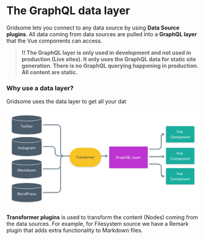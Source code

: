 # The GraphQL data layer

Gridsome lets you connect to any data source by using **Data Source plugins**.  All data coming from data sources are pulled into a **GraphQL layer** that the Vue components can access.

> **!! The GraphQL layer is only used in development and not used in production (Live sites). It only uses the GraphQL data for static site generation. There is no GraphQL querying happening in production. All content are static.**

### Why use a data layer?

Gridsome uses the data layer to get all your dat

![Git workflow](./images/graphql.png)

**Transformer plugins** is used to transform the content (Nodes) coming from the data sources. For example, for Filesystem source we have a Remark plugin that adds extra functionality to Markdown files.




